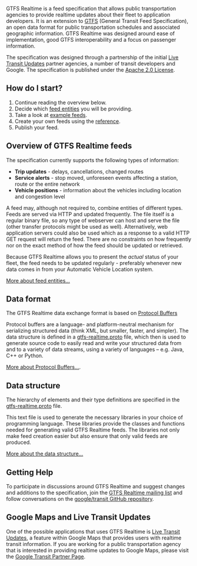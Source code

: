 GTFS Realtime is a feed specification that allows public transportation agencies to provide realtime updates about their fleet to application developers. It is an extension to [GTFS](https://developers.google.com/transit/gtfs/reference) (General Transit Feed Specification), an open data format for public transportation schedules and associated geographic information. GTFS Realtime was designed around ease of implementation, good GTFS interoperability and a focus on passenger information.

The specification was designed through a partnership of the initial [Live Transit Updates](https://developers.google.com/transit/google-transit#LiveTransitUpdates) partner agencies, a number of transit developers and Google. The specification is published under the [Apache 2.0 License](http://www.apache.org/licenses/LICENSE-2.0.html).

## How do I start?

1.  Continue reading the overview below.
2.  Decide which [feed entities](feed-entities.md) you will be providing.
3.  Take a look at [example feeds](examples/).
4.  Create your own feeds using the [reference](reference.md).
5.  Publish your feed.

## Overview of GTFS Realtime feeds

The specification currently supports the following types of information:

*   **Trip updates** - delays, cancellations, changed routes
*   **Service alerts** - stop moved, unforeseen events affecting a station, route or the entire network
*   **Vehicle positions** - information about the vehicles including location and congestion level

A feed may, although not required to, combine entities of different types. Feeds are served via HTTP and updated frequently. The file itself is a regular binary file, so any type of webserver can host and serve the file (other transfer protocols might be used as well). Alternatively, web application servers could also be used which as a response to a valid HTTP GET request will return the feed. There are no constraints on how frequently nor on the exact method of how the feed should be updated or retrieved.

Because GTFS Realtime allows you to present the _actual_ status of your fleet, the feed needs to be updated regularly - preferably whenever new data comes in from your Automatic Vehicle Location system.

[More about feed entities...](feed-entities.md)

## Data format

The GTFS Realtime data exchange format is based on [Protocol Buffers](https://developers.google.com/protocol-buffers/)

Protocol buffers are a language- and platform-neutral mechanism for serializing structured data (think XML, but smaller, faster, and simpler). The data structure is defined in a [gtfs-realtime.proto](../../proto/gtfs-realtime.proto) file, which then is used to generate source code to easily read and write your structured data from and to a variety of data streams, using a variety of languages – e.g. Java, C++ or Python.

[More about Protocol Buffers...](https://developers.google.com/protocol-buffers/).

## Data structure

The hierarchy of elements and their type definitions are specified in the [gtfs-realtime.proto](../../proto/gtfs-realtime.proto) file.

This text file is used to generate the necessary libraries in your choice of programming language. These libraries provide the classes and functions needed for generating valid GTFS Realtime feeds. The libraries not only make feed creation easier but also ensure that only valid feeds are produced.

[More about the data structure...](reference.md)

## Getting Help

To participate in discussions around GTFS Realtime and suggest changes and additions to the specification, join the [GTFS Realtime mailing list](http://groups.google.com/group/gtfs-realtime) and follow conversations on the [google/transit GitHub repository](https://github.com/google/transit).

## Google Maps and Live Transit Updates

One of the possible applications that uses GTFS Realtime is [Live Transit Updates](https://developers.google.com/transit/google-transit#LiveTransitUpdates), a feature within Google Maps that provides users with realtime transit information. If you are working for a public transportation agency that is interested in providing realtime updates to Google Maps, please visit the [Google Transit Partner Page](http://maps.google.com/help/maps/transit/partners/live-updates.html).
